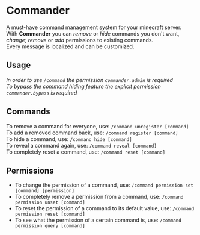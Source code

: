 # Commander

A must-have command management system for your minecraft server.<br/>
With **Commander** you can _remove_ or _hide_ commands you don't want,<br/>
_change_; _remove_ or _add_ permissions to existing commands.<br/>
Every message is localized and can be customized.

## Usage

_In order to use `/command` the permission `commander.admin` is required_<br/>
_To bypass the command hiding feature the explicit permission `commander.bypass` is required_

## Commands

To remove a command for everyone, use: `/command unregister [command]`<br/>
To add a removed command back, use: `/command register [command]`<br/>
To hide a command, use: `/command hide [command]`<br/>
To reveal a command again, use: `/command reveal [command]`<br/>
To completely reset a command, use: `/command reset [command]`

## Permissions

- To change the permission of a command, use: `/command permission set [command] [permission]`<br/>
- To completely remove a permission from a command, use: `/command permission unset [command]`<br/>
- To reset the permission of a command to its default value, use: `/command permission reset [command]`<br/>
- To see what the permission of a certain command is, use: `/command permission query [command]`